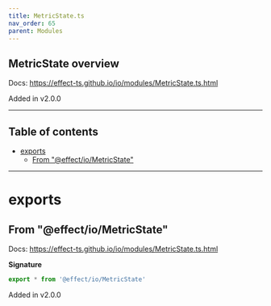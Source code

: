 ```yaml
---
title: MetricState.ts
nav_order: 65
parent: Modules
---
```


## MetricState overview

Docs: https://effect-ts.github.io/io/modules/MetricState.ts.html

Added in v2.0.0

---

<h2 class="text-delta">Table of contents</h2>

- [exports](#exports)
  - [From "@effect/io/MetricState"](#from-effectiometricstate)

---

# exports

## From "@effect/io/MetricState"

Docs: https://effect-ts.github.io/io/modules/MetricState.ts.html

**Signature**

```ts
export * from '@effect/io/MetricState'
```

Added in v2.0.0
